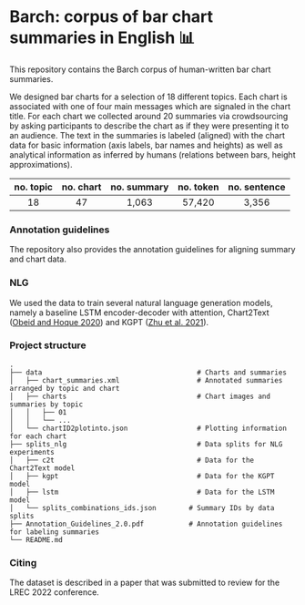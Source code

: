 # Barch: corpus of bar chart summaries in English :bar_chart:

This repository contains the Barch corpus of human-written bar chart summaries. 

We designed bar charts for a selection of 18 different topics. Each chart is associated with one of four main messages which are signaled in the chart title. For each chart we collected around 20 summaries via crowdsourcing by asking participants to describe the chart as if they were presenting it to an audience. The text in the summaries is labeled (aligned) with the chart data for basic information (axis labels, bar names and heights) as well as analytical information as inferred by humans (relations between bars, height approximations).


| no. topic | no. chart  | no. summary | no. token | no. sentence |
| :--------:|:----------:| :----------:|:---------:| :-----------:|
|         18|          47|        1,063|     57,420|        3,356 |



### Annotation guidelines
The repository also provides the annotation guidelines for aligning summary and chart data.

### NLG
We used the data to train several natural language generation models, namely a baseline LSTM encoder-decoder with attention, Chart2Text ([Obeid and Hoque 2020](https://aclanthology.org/2020.inlg-1.20/)) and KGPT ([Zhu et al. 2021](https://aclanthology.org/2020.emnlp-main.697/)).


### Project structure

```
.
├── data                                      # Charts and summaries 
│   ├── chart_summaries.xml                   # Annotated summaries arranged by topic and chart
│   ├── charts                                # Chart images and summaries by topic
│   │   ├── 01
│   │   └── ...
│   └── chartID2plotinto.json                 # Plotting information for each chart
├── splits_nlg                                # Data splits for NLG experiments
│   ├── c2t                                   # Data for the Chart2Text model
│   ├── kgpt                                  # Data for the KGPT model
│   ├── lstm                                  # Data for the LSTM model
│   └── splits_combinations_ids.json        # Summary IDs by data splits
├── Annotation_Guidelines_2.0.pdf           # Annotation guidelines for labeling summaries
└── README.md
```

### Citing
The dataset is described in a paper that was submitted to review for the LREC 2022 conference.


